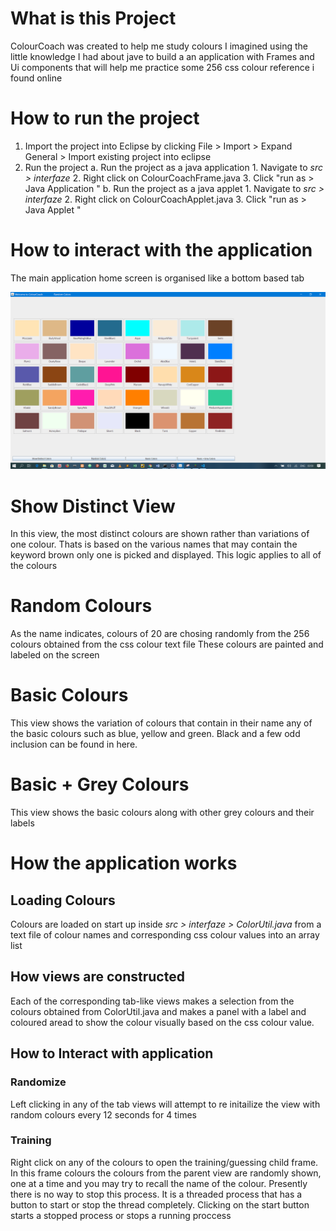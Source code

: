 # What is this Project
ColourCoach was created to help me study colours
I imagined using the little knowledge I had about jave to build a an application with Frames and Ui components that will help me practice some 256 css colour reference i found online


# How to run the project
1. Import the project into Eclipse by clicking 
File > Import > Expand General > Import existing project into eclipse
2. Run the project
	a. Run the project as a java application 
		1. Navigate to *src > interfaze* 
		2. Right click on ColourCoachFrame.java
		3. Click "run as > Java Application "
	b. Run the project as a java applet
		1. Navigate to *src > interfaze*
		2. Right click on ColourCoachApplet.java
		3. Click "run as > Java Applet "

# How to interact with the application

The main application home screen is organised like a bottom based tab

 <img src="app.png" alt='Picture showing the home screen of the application'>

# Show Distinct View
In this view, the most distinct colours are shown rather than variations of one colour. 
Thats is based on the various names that may contain the keyword brown  only one 
is picked and displayed. This logic applies to all of the colours 

# Random Colours
As the name indicates, colours of 20 are chosing randomly from the 256 colours obtained from the css colour text file
These colours are painted and labeled on the screen

# Basic Colours
This view shows the variation of colours that contain in their name any of the basic colours such as blue, yellow and green. Black and a few odd inclusion can be found in here.

# Basic + Grey Colours
This view shows the basic colours along with other grey colours and their labels


# How the application works 

## Loading Colours
Colours are loaded on start up inside *src > interfaze > ColorUtil.java* from a text file of colour names and corresponding
css colour values into an array list

## How views are constructed
Each of the corresponding tab-like views makes a selection from the colours obtained from ColorUtil.java and makes a panel with a label and coloured aread to show the colour visually based on the css colour value.

## How to Interact with application

### Randomize
Left clicking in any of the tab views will attempt to re initailize the view with random colours every 12 seconds for 4 times

### Training 
Right click on any of the colours to open the training/guessing child frame. In this frame colours the colours from the parent view are randomly shown, one at a time and you may try to recall the name of the colour. Presently there is no way to stop this process. It is a threaded process that has a button to start or stop the thread completely. Clicking on the start button starts a stopped process or stops a running proccess

